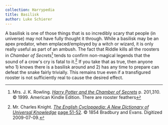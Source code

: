 ```yaml
---
collection: Harrypedia
title: Basilisk
author: Luke Schierer
---
```


A basilisk is one of those things that is so incredibly scary that people (in
universe) may not have fully thought it through. While a basilisk may be an
apex predator, when emplaced/employed by a witch or wizard, it is only really
useful as part of an ambush. The fact that Riddle kills all the roosters in
_Chamber of Secrets_[^211007-4] tends to confirm non-magical legends that the
sound of a crow's cry is fatal to it.[^211007-3] If you take that as true, then
anyone who 1) knows there is a basilisk around and 2) has any time to prepare
can defeat the snake fairly trivially. This remains true even if a transfigured
rooster is not sufficiently real to cause the desired effect.

[^211007-3]:
    Mr. Charles Knight.
    _[The English Cyclopaedia: A New Dictionary of Universal
    Knowledge](https://books.google.com/books?id=S9REAAAAYAAJ&source=gbs_navlinks_s)_
    [page 51-52](https://books.google.com/books?id=S9REAAAAYAAJ&pg=PA45#v=onepage&q=basilisk&f=false).
    © 1854 Bradbury and Evans. Digitized 2009-07-09.

[^211007-4]:
    Mrs. J. K. Rowling.
    _[Harry Potter and the Chamber of Secrets](https://www.goodreads.com/book/show/15881.Harry_Potter_and_the_Chamber_of_Secrets)_
    p. 201,310. © 1999. American Kindle Edition.
    There are rooster feathers
